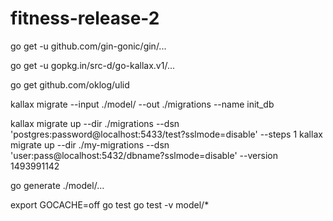 # fitness-release-2

go get -u github.com/gin-gonic/gin/...

go get -u gopkg.in/src-d/go-kallax.v1/...

go get github.com/oklog/ulid

kallax migrate --input ./model/ --out ./migrations --name init_db


kallax migrate up --dir ./migrations --dsn 'postgres:password@localhost:5433/test?sslmode=disable' --steps 1
kallax migrate up --dir ./my-migrations --dsn 'user:pass@localhost:5432/dbname?sslmode=disable' --version 1493991142

go generate ./model/...


export GOCACHE=off go test
go test -v model/*


